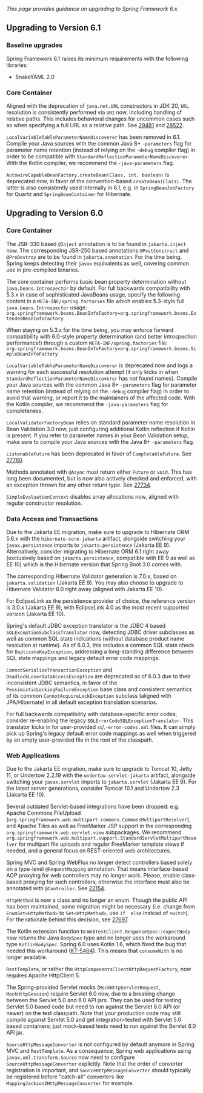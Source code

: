 _This page provides guidance on upgrading to Spring Framework 6.x._

## Upgrading to Version 6.1

### Baseline upgrades

Spring Framework 6.1 raises its minimum requirements with the following libraries:

* SnakeYAML 2.0

### Core Container

Aligned with the deprecation of `java.net.URL` constructors in JDK 20, `URL` resolution is consistently
performed via `URI` now, including handling of relative paths. This includes behavioral changes for
uncommon cases such as when specifying a full URL as a relative path.
See [29481](https://github.com/spring-projects/spring-framework/issues/29481) and
[28522](https://github.com/spring-projects/spring-framework/issues/28522).

`LocalVariableTableParameterNameDiscoverer` has been removed in 6.1. Compile your Java sources with the
common Java 8+ `-parameters` flag for parameter name retention (instead of relying on the `-debug` compiler
flag) in order to be compatible with `StandardReflectionParameterNameDiscoverer`. With the Kotlin compiler,
we recommend the `-java-parameters` flag.

`AutowireCapableBeanFactory.createBean(Class, int, boolean)` is deprecated now, in favor of the
convention-based `createBean(Class)`. The latter is also consistently used internally in 6.1,
e.g. in `SpringBeanJobFactory` for Quartz and `SpringBeanContainer` for Hibernate.


## Upgrading to Version 6.0

### Core Container

The JSR-330 based `@Inject` annotation is to be found in `jakarta.inject` now. The corresponding JSR-250 based
annotations `@PostConstruct` and `@PreDestroy` are to be found in `jakarta.annotation`. For the time being,
Spring keeps detecting their `javax` equivalents as well, covering common use in pre-compiled binaries.

The core container performs basic bean property determination without `java.beans.Introspector` by default.
For full backwards compatibility with 5.3.x in case of sophisticated JavaBeans usage, specify the following
content in a `META-INF/spring.factories` file which enables 5.3-style full `java.beans.Introspector` usage:
`org.springframework.beans.BeanInfoFactory=org.springframework.beans.ExtendedBeanInfoFactory`

When staying on 5.3.x for the time being, you may enforce forward compatibility with 6.0-style property
determination (and better introspection performance!) through a custom `META-INF/spring.factories` file:
`org.springframework.beans.BeanInfoFactory=org.springframework.beans.SimpleBeanInfoFactory`

`LocalVariableTableParameterNameDiscoverer` is deprecated now and logs a warning for each successful
resolution attempt (it only kicks in when `StandardReflectionParameterNameDiscoverer` has not found names).
Compile your Java sources with the common Java 8+ `-parameters` flag for parameter name retention (instead
of relying on the `-debug` compiler flag) in order to avoid that warning, or report it to the maintainers
of the affected code. With the Kotlin compiler, we recommend the `-java-parameters` flag for completeness.

`LocalValidatorFactoryBean` relies on standard parameter name resolution in Bean Validation 3.0 now,
just configuring additional Kotlin reflection if Kotlin is present. If you refer to parameter names in
your Bean Validation setup, make sure to compile your Java sources with the Java 8+ `-parameters` flag.

`ListenableFuture` has been deprecated in favor of `CompletableFuture`. 
See [27780](https://github.com/spring-projects/spring-framework/issues/27780).

Methods annotated with `@Async` must return either `Future` or `void`. This has long been documented,
but is now also actively checked and enforced, with an exception thrown for any other return type.
See [27734](https://github.com/spring-projects/spring-framework/issues/27734).

`SimpleEvaluationContext` disables array allocations now, aligned with regular constructor resolution.

### Data Access and Transactions

Due to the Jakarta EE migration, make sure to upgrade to Hibernate ORM 5.6.x with the `hibernate-core-jakarta`
artifact, alongside switching your `javax.persistence` imports to `jakarta.persistence` (Jakarta EE 9).
Alternatively, consider migrating to Hibernate ORM 6.1 right away (exclusively based on `jakarta.persistence`,
compatible with EE 9 as well as EE 10) which is the Hibernate version that Spring Boot 3.0 comes with.

The corresponding Hibernate Validator generation is 7.0.x, based on `jakarta.validation` (Jakarta EE 9).
You may also choose to upgrade to Hibernate Validator 8.0 right away (aligned with Jakarta EE 10).

For EclipseLink as the persistence provider of choice, the reference version is 3.0.x (Jakarta EE 9),
with EclipseLink 4.0 as the most recent supported version (Jakarta EE 10).

Spring's default JDBC exception translator is the JDBC 4 based `SQLExceptionSubclassTranslator` now,
detecting JDBC driver subclasses as well as common SQL state indications (without database product name
resolution at runtime). As of 6.0.3, this includes a common SQL state check for `DuplicateKeyException`,
addressing a long-standing difference between SQL state mappings and legacy default error code mappings.

`CannotSerializeTransactionException` and `DeadlockLoserDataAccessException` are deprecated as of 6.0.3
due to their inconsistent JDBC semantics, in favor of the `PessimisticLockingFailureException` base class
and consistent semantics of its common `CannotAcquireLockException` subclass (aligned with JPA/Hibernate)
in all default exception translation scenarios.

For full backwards compatibility with database-specific error codes, consider re-enabling the legacy
`SQLErrorCodeSQLExceptionTranslator`. This translator kicks in for user-provided `sql-error-codes.xml`
files. It can simply pick up Spring's legacy default error code mappings as well when triggered by an
empty user-provided file in the root of the classpath.

### Web Applications

Due to the Jakarta EE migration, make sure to upgrade to Tomcat 10, Jetty 11, or Undertow 2.2.19 with the
`undertow-servlet-jakarta` artifact, alongside switching your `javax.servlet` imports to `jakarta.servlet`
(Jakarta EE 9). For the latest server generations, consider Tomcat 10.1 and Undertow 2.3 (Jakarta EE 10).

Several outdated Servlet-based integrations have been dropped: e.g. Apache Commons FileUpload (`org.springframework.web.multipart.commons.CommonsMultipartResolver`), and Apache Tiles as well as
FreeMarker JSP support in the corresponding `org.springframework.web.servlet.view` subpackages. We recommend
`org.springframework.web.multipart.support.StandardServletMultipartResolver` for multipart file uploads
and regular FreeMarker template views if needed, and a general focus on REST-oriented web architectures.

Spring MVC and Spring WebFlux no longer detect controllers based solely on a type-level `@RequestMapping`
annotation. That means interface-based AOP proxying for web controllers may no longer work. Please,
enable class-based proxying for such controllers; otherwise the interface must also be annotated with `@Controller`.
See [22154](https://github.com/spring-projects/spring-framework/issues/22154).

`HttpMethod` is now a class and no longer an enum. Though the public API has been maintained, some 
migration might be necessary (i.e. change from `EnumSet<HttpMethod>` to `Set<HttpMethod>`, use `if 
else` instead of `switch`). For the rationale behind this decision, see 
[27697](https://github.com/spring-projects/spring-framework/issues/27697).

The Kotlin extension function to `WebTestClient.ResponseSpec::expectBody` now returns the Java `BodySpec`
type and no longer uses the workaround type `KotlinBodySpec`. Spring 6.0 uses Kotlin 1.6, which fixed the
bug that needed this workaround ([KT-5464](https://youtrack.jetbrains.com/issue/KT-5464)).
This means that `consumeWith` is no longer available.

`RestTemplate`, or rather the `HttpComponentsClientHttpRequestFactory`, now requires Apache HttpClient 5.

The Spring-provided Servlet mocks (`MockHttpServletRequest`, `MockHttpSession`) require Servlet 6.0 now,
due to a breaking change between the Servlet 5.0 and 6.0 API jars. They can be used for testing Servlet
5.0 based code but need to run against the Servlet 6.0 API (or newer) on the test classpath. Note that
your production code may still compile against Servlet 5.0 and get integration-tested with Servlet 5.0
based containers; just mock-based tests need to run against the Servlet 6.0 API jar.

`SourceHttpMessageConverter` is not configured by default anymore in Spring MVC and `RestTemplate`.
As a consequence, Spring web applications using `javax.xml.transform.Source` now need to configure
`SourceHttpMessageConverter` explicitly. Note that the order of converter registration is important,
and `SourceHttpMessageConverter` should typically be registered before "catch-all" converters like
`MappingJackson2HttpMessageConverter` for example.